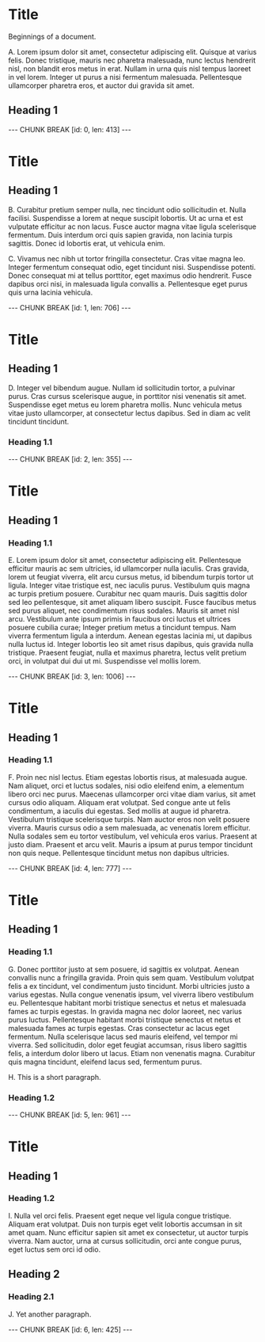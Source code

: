 # Title

Beginnings of a document.

A. Lorem ipsum dolor sit amet, consectetur adipiscing elit. Quisque at varius felis. Donec tristique, mauris nec pharetra malesuada, nunc lectus hendrerit nisl, non blandit eros metus in erat. Nullam in urna quis nisl tempus laoreet in vel lorem. Integer ut purus a nisi fermentum malesuada. Pellentesque ullamcorper pharetra eros, et auctor dui gravida sit amet.

## Heading 1

--- CHUNK BREAK [id: 0, len: 413] ---

# Title

## Heading 1

B. Curabitur pretium semper nulla, nec tincidunt odio sollicitudin et. Nulla facilisi. Suspendisse a lorem at neque suscipit lobortis. Ut ac urna et est vulputate efficitur ac non lacus. Fusce auctor magna vitae ligula scelerisque fermentum. Duis interdum orci quis sapien gravida, non lacinia turpis sagittis. Donec id lobortis erat, ut vehicula enim.

C. Vivamus nec nibh ut tortor fringilla consectetur. Cras vitae magna leo. Integer fermentum consequat odio, eget tincidunt nisi. Suspendisse potenti. Donec consequat mi at tellus porttitor, eget maximus odio hendrerit. Fusce dapibus orci nisi, in malesuada ligula convallis a. Pellentesque eget purus quis urna lacinia vehicula.

--- CHUNK BREAK [id: 1, len: 706] ---

# Title

## Heading 1

D. Integer vel bibendum augue. Nullam id sollicitudin tortor, a pulvinar purus. Cras cursus scelerisque augue, in porttitor nisi venenatis sit amet. Suspendisse eget metus eu lorem pharetra mollis. Nunc vehicula metus vitae justo ullamcorper, at consectetur lectus dapibus. Sed in diam ac velit tincidunt tincidunt.

### Heading 1.1

--- CHUNK BREAK [id: 2, len: 355] ---

# Title

## Heading 1

### Heading 1.1

E. Lorem ipsum dolor sit amet, consectetur adipiscing elit. Pellentesque efficitur mauris ac sem ultricies, id ullamcorper nulla iaculis. Cras gravida, lorem ut feugiat viverra, elit arcu cursus metus, id bibendum turpis tortor ut ligula. Integer vitae tristique est, nec iaculis purus. Vestibulum quis magna ac turpis pretium posuere. Curabitur nec quam mauris. Duis sagittis dolor sed leo pellentesque, sit amet aliquam libero suscipit. Fusce faucibus metus sed purus aliquet, nec condimentum risus sodales. Mauris sit amet nisl arcu. Vestibulum ante ipsum primis in faucibus orci luctus et ultrices posuere cubilia curae; Integer pretium metus a tincidunt tempus. Nam viverra fermentum ligula a interdum. Aenean egestas lacinia mi, ut dapibus nulla luctus id. Integer lobortis leo sit amet risus dapibus, quis gravida nulla tristique. Praesent feugiat, nulla et maximus pharetra, lectus velit pretium orci, in volutpat dui dui ut mi. Suspendisse vel mollis lorem.

--- CHUNK BREAK [id: 3, len: 1006] ---

# Title

## Heading 1

### Heading 1.1

F. Proin nec nisl lectus. Etiam egestas lobortis risus, at malesuada augue. Nam aliquet, orci et luctus sodales, nisi odio eleifend enim, a elementum libero orci nec purus. Maecenas ullamcorper orci vitae diam varius, sit amet cursus odio aliquam. Aliquam erat volutpat. Sed congue ante ut felis condimentum, a iaculis dui egestas. Sed mollis at augue id pharetra. Vestibulum tristique scelerisque turpis. Nam auctor eros non velit posuere viverra. Mauris cursus odio a sem malesuada, ac venenatis lorem efficitur. Nulla sodales sem eu tortor vestibulum, vel vehicula eros varius. Praesent at justo diam. Praesent et arcu velit. Mauris a ipsum at purus tempor tincidunt non quis neque. Pellentesque tincidunt metus non dapibus ultricies.

--- CHUNK BREAK [id: 4, len: 777] ---

# Title

## Heading 1

### Heading 1.1

G. Donec porttitor justo at sem posuere, id sagittis ex volutpat. Aenean convallis nunc a fringilla gravida. Proin quis sem quam. Vestibulum volutpat felis a ex tincidunt, vel condimentum justo tincidunt. Morbi ultricies justo a varius egestas. Nulla congue venenatis ipsum, vel viverra libero vestibulum eu. Pellentesque habitant morbi tristique senectus et netus et malesuada fames ac turpis egestas. In gravida magna nec dolor laoreet, nec varius purus luctus. Pellentesque habitant morbi tristique senectus et netus et malesuada fames ac turpis egestas. Cras consectetur ac lacus eget fermentum. Nulla scelerisque lacus sed mauris eleifend, vel tempor mi viverra. Sed sollicitudin, dolor eget feugiat accumsan, risus libero sagittis felis, a interdum dolor libero ut lacus. Etiam non venenatis magna. Curabitur quis magna tincidunt, eleifend lacus sed, fermentum purus.

H. This is a short paragraph.

### Heading 1.2

--- CHUNK BREAK [id: 5, len: 961] ---

# Title

## Heading 1

### Heading 1.2

I. Nulla vel orci felis. Praesent eget neque vel ligula congue tristique. Aliquam erat volutpat. Duis non turpis eget velit lobortis accumsan in sit amet quam. Nunc efficitur sapien sit amet ex consectetur, ut auctor turpis viverra. Nam auctor, urna at cursus sollicitudin, orci ante congue purus, eget luctus sem orci id odio.

## Heading 2

### Heading 2.1

J. Yet another paragraph.

--- CHUNK BREAK [id: 6, len: 425] ---

